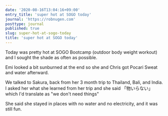 ```yaml
---
date: '2020-08-16T13:04:16+09:00'
entry_title: 'super hot at SOGO today'
journal: 'https://robnugen.com'
posttype: journal
published: true
slug: super-hot-at-sogo-today
title: 'super hot at SOGO today'
---
```


Today was pretty hot at SOGO Bootcamp (outdoor body weight workout) and I sought the shade as often as possible.

Emi looked a bit sunburned at the end so she and Chris got Pocari Sweat and water afterward.

We talked to Sakura, back from her 3 month trip to Thailand, Bali, and India.  I asked her what she learned from her trip and she said 「物いらない」which I'd translate as "we don't need things"

She said she stayed in places with no water and no electricity, and it was still fun.


